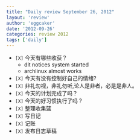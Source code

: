 ```yaml
---
title: "Daily review September 26, 2012" 
layout: 'review'
author: 'eggcaker'
date: '2012-09-26'
categories: review 2012
tags: ['daily']
---
```



  * `[X]` 今天有哪些收获？ 
    * dit notices system started 
    * archlinux almost works 
  * `[X]` 今天有没有控制好自己的情绪? 
  * `[X]` 非礼勿视，非礼勿听,论人是非者，必是是非人。 
  * `[X]` 今天的计划完成了吗？ 
  * `[X]` 今天的好习惯执行了吗？ 
  * `[X]` 整理收集篮 
  * `[X]` 写日记 
  * `[X]` 记账 
  * `[X]` 发布日志草稿 


